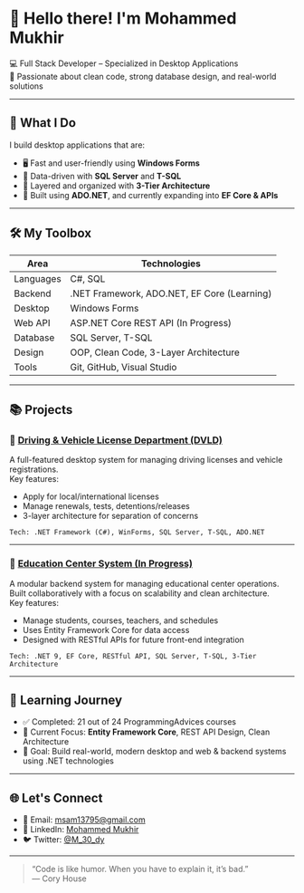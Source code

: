 # 👋 Hello there! I'm Mohammed Mukhir

💻 Full Stack Developer – Specialized in Desktop Applications  
🧠 Passionate about clean code, strong database design, and real-world solutions

---

## 🚀 What I Do

I build desktop applications that are:

- 🖥️ Fast and user-friendly using **Windows Forms**
- 💾 Data-driven with **SQL Server** and **T-SQL**
- 🔄 Layered and organized with **3-Tier Architecture**
- 🔧 Built using **ADO.NET**, and currently expanding into **EF Core & APIs**

---

## 🛠️ My Toolbox

| Area        | Technologies                              |
|-------------|--------------------------------------------|
| Languages   | C#, SQL                                    |
| Backend     | .NET Framework, ADO.NET, EF Core (Learning)|
| Desktop     | Windows Forms                              |
| Web API     | ASP.NET Core REST API (In Progress)        |
| Database    | SQL Server, T-SQL                          |
| Design      | OOP, Clean Code, 3-Layer Architecture      |
| Tools       | Git, GitHub, Visual Studio  |

---

## 📚 Projects

### 🔹 [Driving & Vehicle License Department (DVLD)](https://github.com/Mohammedpr13795/DVLD-Driving-Vehicle-License-Department)

A full-featured desktop system for managing driving licenses and vehicle registrations.  
Key features:
- Apply for local/international licenses  
- Manage renewals, tests, detentions/releases  
- 3-layer architecture for separation of concerns  

`Tech: .NET Framework (C#), WinForms, SQL Server, T-SQL, ADO.NET`

---

### 🔹 [Education Center System (In Progress)](https://github.com/Mohammedpr13795/Education_Center_WithEF)

A modular backend system for managing educational center operations.  
Built collaboratively with a focus on scalability and clean architecture.  
Key features:
- Manage students, courses, teachers, and schedules  
- Uses Entity Framework Core for data access  
- Designed with RESTful APIs for future front-end integration  

`Tech: .NET 9, EF Core, RESTful API, SQL Server, T-SQL, 3-Tier Architecture`

---

## 🎯 Learning Journey

- ✅ Completed: 21 out of 24 ProgrammingAdvices courses  
- 🔄 Current Focus: **Entity Framework Core**, REST API Design, Clean Architecture  
- 🎯 Goal: Build real-world, modern desktop and web & backend systems using .NET technologies

---

## 🌐 Let's Connect

- 📧 Email: msam13795@gmail.com  
- 💼 LinkedIn: [Mohammed Mukhir](www.linkedin.com/in/mohammedmukhir)  
- 🐦 Twitter: [@M_30_dy](https://x.com/M_30_dy)

---

> “Code is like humor. When you have to explain it, it’s bad.”  
> — Cory House
